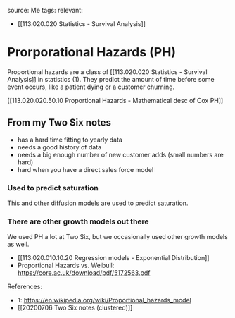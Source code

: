 source: Me
tags: 
relevant: 
- [[113.020.020 Statistics - Survival Analysis]]

# Prorporational Hazards (PH)

Proportional hazards are a class of [[113.020.020 Statistics - Survival Analysis]] in statistics (1). They predict the amount of time before some event occurs, like a patient dying or a customer churning. 

[[113.020.020.50.10 Proportional Hazards - Mathematical desc of Cox PH]]

## From my Two Six notes
- has a hard time fitting to yearly data
- needs a good history of data
- needs a big enough number of new customer adds (small numbers are hard)
- hard when you have a direct sales force model

### Used to predict saturation
This and other diffusion models are used to predict saturation.

### There are other growth models out there
We used PH a lot at Two Six, but we occasionally used other growth models as well.
- [[113.020.010.10.20 Regression models - Exponential Distribution]]
- Proportional Hazards vs. Weibull: https://core.ac.uk/download/pdf/5172563.pdf


References:
- 1: https://en.wikipedia.org/wiki/Proportional_hazards_model
- [[20200706 Two Six notes (clustered)]]